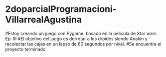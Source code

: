 # 2doparcialProgramacioni-VillarrealAgustina

#Estoy creando un juego con Pygame, basado en la pelicula de Star wars Ep. III
#El objetivo del juego es derrotar a los droides siendo Anakin y recolectar las cajas en un lapso de 60 segundos por nivel.
#Se encuentra el proyecto terminado.
